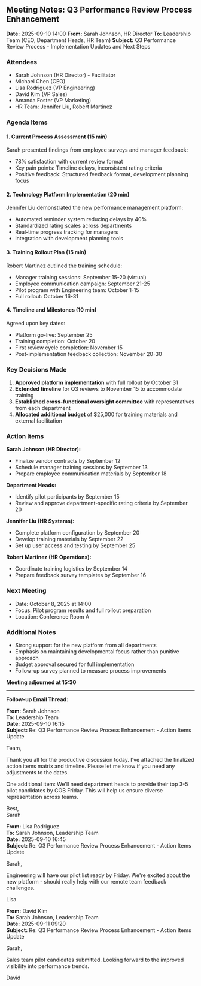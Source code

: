 ## Meeting Notes: Q3 Performance Review Process Enhancement

**Date:** 2025-09-10 14:00
**From:** Sarah Johnson, HR Director
**To:** Leadership Team (CEO, Department Heads, HR Team)
**Subject:** Q3 Performance Review Process - Implementation Updates and Next Steps

### Attendees
- Sarah Johnson (HR Director) - Facilitator
- Michael Chen (CEO)
- Lisa Rodriguez (VP Engineering)
- David Kim (VP Sales)
- Amanda Foster (VP Marketing)
- HR Team: Jennifer Liu, Robert Martinez

### Agenda Items

#### 1. Current Process Assessment (15 min)
Sarah presented findings from employee surveys and manager feedback:
- 78% satisfaction with current review format
- Key pain points: Timeline delays, inconsistent rating criteria
- Positive feedback: Structured feedback format, development planning focus

#### 2. Technology Platform Implementation (20 min)
Jennifer Liu demonstrated the new performance management platform:
- Automated reminder system reducing delays by 40%
- Standardized rating scales across departments
- Real-time progress tracking for managers
- Integration with development planning tools

#### 3. Training Rollout Plan (15 min)
Robert Martinez outlined the training schedule:
- Manager training sessions: September 15-20 (virtual)
- Employee communication campaign: September 21-25
- Pilot program with Engineering team: October 1-15
- Full rollout: October 16-31

#### 4. Timeline and Milestones (10 min)
Agreed upon key dates:
- Platform go-live: September 25
- Training completion: October 20
- First review cycle completion: November 15
- Post-implementation feedback collection: November 20-30

### Key Decisions Made

1. **Approved platform implementation** with full rollout by October 31
2. **Extended timeline** for Q3 reviews to November 15 to accommodate training
3. **Established cross-functional oversight committee** with representatives from each department
4. **Allocated additional budget** of $25,000 for training materials and external facilitation

### Action Items

**Sarah Johnson (HR Director):**
- Finalize vendor contracts by September 12
- Schedule manager training sessions by September 13
- Prepare employee communication materials by September 18

**Department Heads:**
- Identify pilot participants by September 15
- Review and approve department-specific rating criteria by September 20

**Jennifer Liu (HR Systems):**
- Complete platform configuration by September 20
- Develop training materials by September 22
- Set up user access and testing by September 25

**Robert Martinez (HR Operations):**
- Coordinate training logistics by September 14
- Prepare feedback survey templates by September 16

### Next Meeting
- Date: October 8, 2025 at 14:00
- Focus: Pilot program results and full rollout preparation
- Location: Conference Room A

### Additional Notes
- Strong support for the new platform from all departments
- Emphasis on maintaining developmental focus rather than punitive approach
- Budget approval secured for full implementation
- Follow-up survey planned to measure process improvements

**Meeting adjourned at 15:30**

---

**Follow-up Email Thread:**

**From:** Sarah Johnson  
**To:** Leadership Team  
**Date:** 2025-09-10 16:15  
**Subject:** Re: Q3 Performance Review Process Enhancement - Action Items Update

Team,

Thank you all for the productive discussion today. I've attached the finalized action items matrix and timeline. Please let me know if you need any adjustments to the dates.

One additional item: We'll need department heads to provide their top 3-5 pilot candidates by COB Friday. This will help us ensure diverse representation across teams.

Best,  
Sarah

**From:** Lisa Rodriguez  
**To:** Sarah Johnson, Leadership Team  
**Date:** 2025-09-10 16:45  
**Subject:** Re: Q3 Performance Review Process Enhancement - Action Items Update

Sarah,

Engineering will have our pilot list ready by Friday. We're excited about the new platform - should really help with our remote team feedback challenges.

Lisa

**From:** David Kim  
**To:** Sarah Johnson, Leadership Team  
**Date:** 2025-09-11 09:20  
**Subject:** Re: Q3 Performance Review Process Enhancement - Action Items Update

Sarah,

Sales team pilot candidates submitted. Looking forward to the improved visibility into performance trends.

David